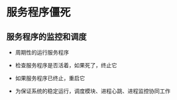 
# **服务程序僵死**

## **服务程序的监控和调度**

- 周期性的运行服务程序

- 检查服务程序是否活着，如果死了，终止它

- 如果服务程序已终止，重启它
- 为保证系统的稳定运行，调度模块、进程心跳、进程监控协同工作